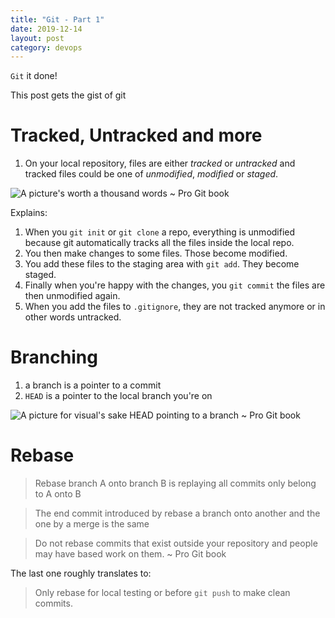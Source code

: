 ```yaml
---
title: "Git - Part 1"
date: 2019-12-14
layout: post
category: devops
---
```


`Git` it done!

This post gets the gist of git

# Tracked, Untracked and more

1. On your local repository, files are either _tracked_ or _untracked_ and tracked files could be one of _unmodified_, _modified_ or _staged_.

![A picture's worth a thousand words](https://book.git-scm.com/book/en/v2/images/lifecycle.png) ~ Pro Git book

Explains:

1. When you `git init` or `git clone` a repo, everything is unmodified because git automatically tracks all the files inside the local repo.
2. You then make changes to some files. Those become modified.
3. You add these files to the staging area with `git add`. They become staged.
4. Finally when you're happy with the changes, you `git commit` the files are then unmodified again.
5. When you add the files to `.gitignore`, they are not tracked anymore or in other words untracked.

# Branching

1. a branch is a pointer to a commit
1. `HEAD` is a pointer to the local branch you're on

![A picture for visual's sake](https://git-scm.com/book/en/v2/images/head-to-master.png) HEAD pointing to a branch ~ Pro Git book

# Rebase

> Rebase branch A onto branch B is replaying all commits only belong to A onto B

> The end commit introduced by rebase a branch onto another and the one by a merge is the same

> Do not rebase commits that exist outside your repository and people may have based work on them. ~ Pro Git book

The last one roughly translates to:

> Only rebase for local testing or before `git push` to make clean commits.
